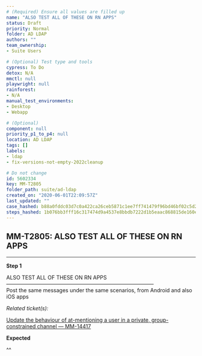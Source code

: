 ```yaml
---
# (Required) Ensure all values are filled up
name: "ALSO TEST ALL OF THESE ON RN APPS"
status: Draft
priority: Normal
folder: AD LDAP
authors: ""
team_ownership: 
- Suite Users

# (Optional) Test type and tools
cypress: To Do
detox: N/A
mmctl: null
playwright: null
rainforest: 
- N/A
manual_test_environments: 
- Desktop
- Webapp

# (Optional)
component: null
priority_p1_to_p4: null
location: AD LDAP
tags: []
labels: 
- ldap
- fix-versions-not-empty-2022cleanup

# Do not change
id: 5602334
key: MM-T2805
folder_path: suite/ad-ldap
created_on: "2020-06-01T22:09:57Z"
last_updated: ""
case_hashed: b88a0fddc03d7c0a422ca26ceb5871c1ee7ff741479f96bd46bf02c5d237377ef26c6f478e1b91d654c103982e7edb9c
steps_hashed: 1b076bb3fff16c317474d9a4537e8bbdb7222d1b5eaac868815de160ecacf8845c3b26415d81b1ff1f75f439e770471b
---
```


## MM-T2805: ALSO TEST ALL OF THESE ON RN APPS

---

**Step 1**

ALSO TEST ALL OF THESE ON RN APPS\
————————————————————————————\
Post the same messages under the same scenarios, from Android and also iOS apps

_Related ticket(s):_

[Update the behaviour of at-mentioning a user in a private, group-constrained channel — MM-14417](https://mattermost.atlassian.net/browse/MM-14417)

**Expected**

^^
